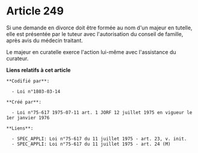 # Article 249

Si une demande en divorce doit être formée au nom d'un majeur en tutelle, elle est présentée par le tuteur avec
l'autorisation du conseil de famille, après avis du médecin traitant.

Le majeur en curatelle exerce l'action lui-même avec l'assistance du curateur.

**Liens relatifs à cet article**

	**Codifié par**:

	  - Loi n°1803-03-14

	**Créé par**:

	  - Loi n°75-617 1975-07-11 art. 1 JORF 12 juillet 1975 en vigueur le 1er janvier 1976

	**Liens**:

	  - SPEC_APPLI: Loi n°75-617 du 11 juillet 1975 - art. 23, v. init.
	  - SPEC_APPLI: Loi n°75-617 du 11 juillet 1975 - art. 24 (M)
